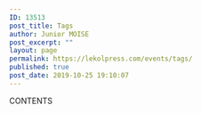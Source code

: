 ```yaml
---
ID: 13513
post_title: Tags
author: Junior MOISE
post_excerpt: ""
layout: page
permalink: https://lekolpress.com/events/tags/
published: true
post_date: 2019-10-25 19:10:07
---
```

CONTENTS